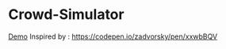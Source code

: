 # Crowd-Simulator
[Demo](https://blgabdelhedi.github.io/Crowd-Simulator/)
Inspired by :
https://codepen.io/zadvorsky/pen/xxwbBQV
